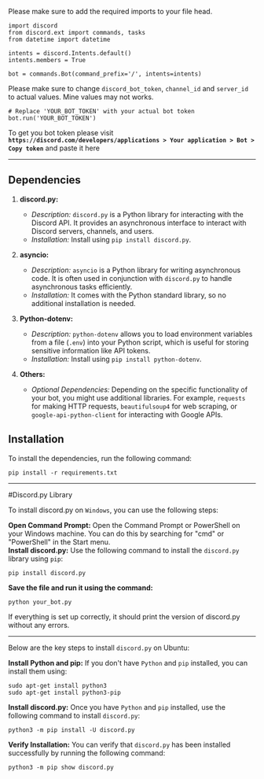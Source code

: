 Please make sure to add the required imports to your file head.

````
import discord
from discord.ext import commands, tasks
from datetime import datetime

intents = discord.Intents.default()
intents.members = True

bot = commands.Bot(command_prefix='/', intents=intents)
````


Please make sure to change ``discord_bot_token``, ``channel_id`` and ``server_id`` to actual values. Mine values may not works.

````
# Replace 'YOUR_BOT_TOKEN' with your actual bot token
bot.run('YOUR_BOT_TOKEN')
````

To get you bot token please visit **```https://discord.com/developers/applications > Your application > Bot > Copy token```** and paste it here
<hr>

## Dependencies

1. **discord.py:**
   - *Description:* `discord.py` is a Python library for interacting with the Discord API. It provides an asynchronous interface to interact with Discord servers, channels, and users.
   - *Installation:* Install using `pip install discord.py`.

2. **asyncio:**
   - *Description:* `asyncio` is a Python library for writing asynchronous code. It is often used in conjunction with `discord.py` to handle asynchronous tasks efficiently.
   - *Installation:* It comes with the Python standard library, so no additional installation is needed.

3. **Python-dotenv:**
   - *Description:* `python-dotenv` allows you to load environment variables from a file (`.env`) into your Python script, which is useful for storing sensitive information like API tokens.
   - *Installation:* Install using `pip install python-dotenv`.

4. **Others:**
   - *Optional Dependencies:* Depending on the specific functionality of your bot, you might use additional libraries. For example, `requests` for making HTTP requests, `beautifulsoup4` for web scraping, or `google-api-python-client` for interacting with Google APIs.

## Installation

To install the dependencies, run the following command:

```
pip install -r requirements.txt
```

<hr>

#Discord.py Library

To install discord.py on ```Windows```, you can use the following steps:

**Open Command Prompt:**
Open the Command Prompt or PowerShell on your Windows machine. You can do this by searching for "cmd" or "PowerShell" in the Start menu.
<br>
**Install discord.py:**
Use the following command to install the `discord.py` library using `pip`:

````
pip install discord.py
````

**Save the file and run it using the command:**

````
python your_bot.py
````
If everything is set up correctly, it should print the version of discord.py without any errors.

<hr>

Below are the key steps to install `discord.py` on Ubuntu:

**Install Python and pip:**
If you don't have `Python` and `pip` installed, you can install them using:
````
sudo apt-get install python3
sudo apt-get install python3-pip
````

**Install discord.py:**
Once you have `Python` and `pip` installed, use the following command to install `discord.py`:
````
python3 -m pip install -U discord.py
````

**Verify Installation:**
You can verify that `discord.py` has been installed successfully by running the following command:
````
python3 -m pip show discord.py
````
